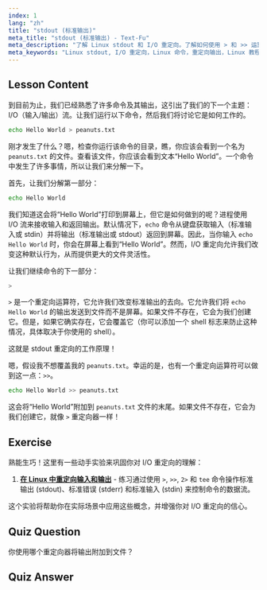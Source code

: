 ```yaml
---
index: 1
lang: "zh"
title: "stdout (标准输出)"
meta_title: "stdout (标准输出) - Text-Fu"
meta_description: "了解 Linux stdout 和 I/O 重定向。了解如何使用 > 和 >> 运算符将命令输出重定向到文件。立即开始你的 Linux 之旅！"
meta_keywords: "Linux stdout, I/O 重定向，Linux 命令，重定向输出，Linux 教程，Linux 初学者，Linux 指南，shell 脚本"
---
```


## Lesson Content

到目前为止，我们已经熟悉了许多命令及其输出，这引出了我们的下一个主题：I/O（输入/输出）流。让我们运行以下命令，然后我们将讨论它是如何工作的。

```bash
echo Hello World > peanuts.txt
```

刚才发生了什么？嗯，检查你运行该命令的目录，瞧，你应该会看到一个名为 `peanuts.txt` 的文件。查看该文件，你应该会看到文本“Hello World”。一个命令中发生了许多事情，所以让我们来分解一下。

首先，让我们分解第一部分：

```bash
echo Hello World
```

我们知道这会将“Hello World”打印到屏幕上，但它是如何做到的呢？进程使用 I/O 流来接收输入和返回输出。默认情况下，`echo` 命令从键盘获取输入（标准输入或 stdin）并将输出（标准输出或 stdout）返回到屏幕。因此，当你输入 `echo Hello World` 时，你会在屏幕上看到“Hello World”。然而，I/O 重定向允许我们改变这种默认行为，从而提供更大的文件灵活性。

让我们继续命令的下一部分：

```bash
>
```

`>` 是一个重定向运算符，它允许我们改变标准输出的去向。它允许我们将 `echo Hello World` 的输出发送到文件而不是屏幕。如果文件不存在，它会为我们创建它。但是，如果它确实存在，它会覆盖它（你可以添加一个 shell 标志来防止这种情况，具体取决于你使用的 shell）。

这就是 stdout 重定向的工作原理！

嗯，假设我不想覆盖我的 `peanuts.txt`。幸运的是，也有一个重定向运算符可以做到这一点：`>>`。

```bash
echo Hello World >> peanuts.txt
```

这会将“Hello World”附加到 `peanuts.txt` 文件的末尾。如果文件不存在，它会为我们创建它，就像 `>` 重定向器一样！

## Exercise

熟能生巧！这里有一些动手实验来巩固你对 I/O 重定向的理解：

1. **[在 Linux 中重定向输入和输出](https://labex.io/zh/labs/comptia-redirecting-input-and-output-in-linux-590840)** - 练习通过使用 `>`, `>>`, `2>` 和 `tee` 命令操作标准输出 (stdout)、标准错误 (stderr) 和标准输入 (stdin) 来控制命令的数据流。

这个实验将帮助你在实际场景中应用这些概念，并增强你对 I/O 重定向的信心。

## Quiz Question

你使用哪个重定向器将输出附加到文件？

## Quiz Answer

> >